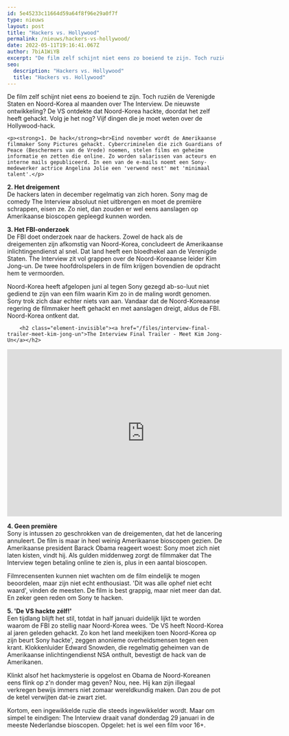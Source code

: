 ```yaml
---
id: 5e45233c11664d59a64f8f96e29a0f7f
type: nieuws
layout: post
title: "Hackers vs. Hollywood"
permalink: /nieuws/hackers-vs-hollywood/
date: 2022-05-11T19:16:41.067Z
author: 7biA1WiYB
excerpt: "De film zelf schijnt niet eens zo boeiend te zijn. Toch ruziën de Verenigde Staten en Noord-Korea al maanden over The Interview. De nieuwste ontwikkeling? De VS ontdekte dat Noord-Korea hackte, doordat het zelf heeft gehackt. Volg je het nog? Vijf dingen die je moet weten over de Hollywood-hack.  "
seo:
  description: "Hackers vs. Hollywood"
  title: "Hackers vs. Hollywood"
---
```

De film zelf schijnt niet eens zo boeiend te zijn. Toch ruziën de Verenigde Staten en Noord-Korea al maanden over The Interview. De nieuwste ontwikkeling? De VS ontdekte dat Noord-Korea hackte, doordat het zelf heeft gehackt. Volg je het nog? Vijf dingen die je moet weten over de Hollywood-hack.  

    <p><strong>1. De hack</strong><br>Eind november wordt de Amerikaanse filmmaker Sony Pictures gehackt. Cybercriminelen die zich Guardians of Peace (Beschermers van de Vrede) noemen, stelen films en geheime informatie en zetten die online. Zo worden salarissen van acteurs en interne mails gepubliceerd. In een van de e-mails noemt een Sony-medewerker actrice Angelina Jolie een 'verwend nest' met 'minimaal talent'.</p>
<p><strong>2. Het dreigement</strong><br>De hackers laten in december regelmatig van zich horen. Sony mag de comedy The Interview absoluut niet uitbrengen en moet de première schrappen, eisen ze. Zo niet, dan zouden er wel eens aanslagen op Amerikaanse bioscopen gepleegd kunnen worden. </p>
<p><strong>3. Het FBI-onderzoek</strong><br>De FBI doet onderzoek naar de hackers. Zowel de hack als de dreigementen zijn afkomstig van Noord-Korea, concludeert de Amerikaanse inlichtingendienst al snel. Dat land heeft een bloedhekel aan de Verenigde Staten. The Interview zit vol grappen over de Noord-Koreaanse leider Kim Jong-un. De twee hoofdrolspelers in de film krijgen bovendien de opdracht hem te vermoorden. </p>
<p>Noord-Korea heeft afgelopen juni al tegen Sony gezegd ab-so-luut niet gediend te zijn van een film waarin Kim zo in de maling wordt genomen. Sony trok zich daar echter niets van aan. Vandaar dat de Noord-Koreaanse regering de filmmaker heeft gehackt en met aanslagen dreigt, aldus de FBI. Noord-Korea ontkent dat.</p>
<p><div class="media media-element-container media-default"><div id="file-305" class="file file-video file-video-youtube">

        <h2 class="element-invisible"><a href="/files/interview-final-trailer-meet-kim-jong-un">The Interview Final Trailer - Meet Kim Jong-Un</a></h2>
    
  
  <div class="content">
    <div class="media-youtube-video media-element file-default media-youtube-1">
  <iframe class="media-youtube-player" width="640" height="390" title="The Interview Final Trailer - Meet Kim Jong-Un" src="https://www.youtube.com/embed/KpyVENBPj5c?wmode=opaque&controls=" name="The Interview Final Trailer - Meet Kim Jong-Un" frameborder="0" allowfullscreen="">Video van The Interview Final Trailer - Meet Kim Jong-Un</iframe>
</div>
  </div>

  
</div>
</div>
<p><strong>4. Geen première</strong><br>Sony is intussen zo geschrokken van de dreigementen, dat het de lancering annuleert. De film is maar in heel weinig Amerikaanse bioscopen gezien. De Amerikaanse president Barack Obama reageert woest: Sony moet zich niet laten kisten, vindt hij. Als gulden middenweg zorgt de filmmaker dat The Interview tegen betaling online te zien is, plus in een aantal bioscopen.</p>
<p>Filmrecensenten kunnen niet wachten om de film eindelijk te mogen beoordelen, maar zijn niet echt enthousiast. 'Dit was alle ophef niet echt waard', vinden de meesten. De film is best grappig, maar niet meer dan dat. En zeker geen reden om Sony te hacken.</p>
<p><strong>5. 'De VS hackte zélf!'</strong><br>Een tijdlang blijft het stil, totdat in half januari duidelijk lijkt te worden waarom de FBI zo stellig naar Noord-Korea wees. 'De VS heeft Noord-Korea al jaren geleden gehackt. Zo kon het land meekijken toen Noord-Korea op zijn beurt Sony hackte', zeggen anonieme overheidsmensen tegen een krant. Klokkenluider Edward Snowden, die regelmatig geheimen van de Amerikaanse inlichtingendienst NSA onthult, bevestigt de hack van de Amerikanen.</p>
<p>Klinkt alsof het hackmysterie is opgelost en Obama de Noord-Koreanen eens flink op z'n donder mag geven? Nou, nee. Hij kan zijn illegaal verkregen bewijs immers niet zomaar wereldkundig maken. Dan zou de pot de ketel verwijten dat-ie zwart ziet.</p>
<p>Kortom, een ingewikkelde ruzie die steeds ingewikkelder wordt. Maar om simpel te eindigen: The Interview draait vanaf donderdag 29 januari in de meeste Nederlandse bioscopen. Opgelet: het is wel een film voor 16+.</p>  
